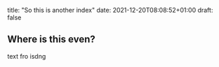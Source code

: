 title: "So this is another index"
date: 2021-12-20T08:08:52+01:00
draft: false



## Where is this even?



text fro isdng